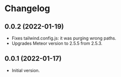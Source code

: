 # Changelog

## 0.0.2 (2022-01-19)

- Fixes tailwind.config.js: it was purging wrong paths.
- Upgrades Meteor version to 2.5.5 from 2.5.3.

## 0.0.1 (2022-01-17)

- Initial version.
